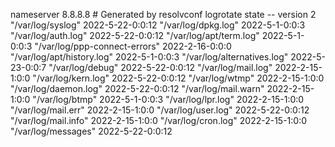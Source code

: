 nameserver 8.8.8.8
                                                                                                                                                                                                                                                                                                                                                                                                                                                                                                                                                                                                                                                                                                                                                                                                                                                                                                                                                                                                                                                                                                                                                                                                                                                                                                                                                                                                                                                                                                                                                                                                                                                                                                                                                                                                                                                                                                                                                                                                                                                                                                                                                                                                                                                                                                                                                                                                                                                                                                                                                                                                                                                                                                                                                                                                                                                                                                                                                                                                                                                                                                                                                                                                                                                                                                                                                                                                                                                                                                                                                                                                                                                                                                                                                                                                                                                                                                                                                                                                                                                                                                                                                                                                                                             # Generated by resolvconf
                                                                                                                                                                                                                                                                                                                                                                                                                                                                                                                                                                                                                                                                                                                                                                                                                                                                                                                                                                                                                                                                                                                                                                                                                                                                                                                                                                                                                                                                                                                                                                                                                                                                                                                                                                                                                                                                                                                                                                                                                                                                                                                                                                                                                                                                                                                                                                                                                                                                                                                                                                                                                                                                                                                                                                                                                                                                                                                                                                                                                                                                                                                                                                                                                                                                                                                                                                                                                                                                                                                                                                                                                                                                                                                                                                                                                                                                                                                                                                                                                                                                                                                                                                                                                                      logrotate state -- version 2
"/var/log/syslog" 2022-5-22-0:0:12
"/var/log/dpkg.log" 2022-5-1-0:0:3
"/var/log/auth.log" 2022-5-22-0:0:12
"/var/log/apt/term.log" 2022-5-1-0:0:3
"/var/log/ppp-connect-errors" 2022-2-16-0:0:0
"/var/log/apt/history.log" 2022-5-1-0:0:3
"/var/log/alternatives.log" 2022-5-23-0:0:7
"/var/log/debug" 2022-5-22-0:0:12
"/var/log/mail.log" 2022-2-15-1:0:0
"/var/log/kern.log" 2022-5-22-0:0:12
"/var/log/wtmp" 2022-2-15-1:0:0
"/var/log/daemon.log" 2022-5-22-0:0:12
"/var/log/mail.warn" 2022-2-15-1:0:0
"/var/log/btmp" 2022-5-1-0:0:3
"/var/log/lpr.log" 2022-2-15-1:0:0
"/var/log/mail.err" 2022-2-15-1:0:0
"/var/log/user.log" 2022-5-22-0:0:12
"/var/log/mail.info" 2022-2-15-1:0:0
"/var/log/cron.log" 2022-2-15-1:0:0
"/var/log/messages" 2022-5-22-0:0:12
                                                                                                                                                                                                                                                                                                                                                                                                                                                                                                                                                                                                                                                                                                                                                                                                                                                                                                                                                                                                                                                                                                                                                                                                                                                                                                                                                                                                                                                                                                                                                                                                                                                                                                                                                                                                                                                                                                                                                                                                                                                                                                                                                                                                                                                                                                                                                                                                                                                                                                                                                                                                                                                                                                                                                                                                                                                                                                                                                                                                                                                                                                                                                                              